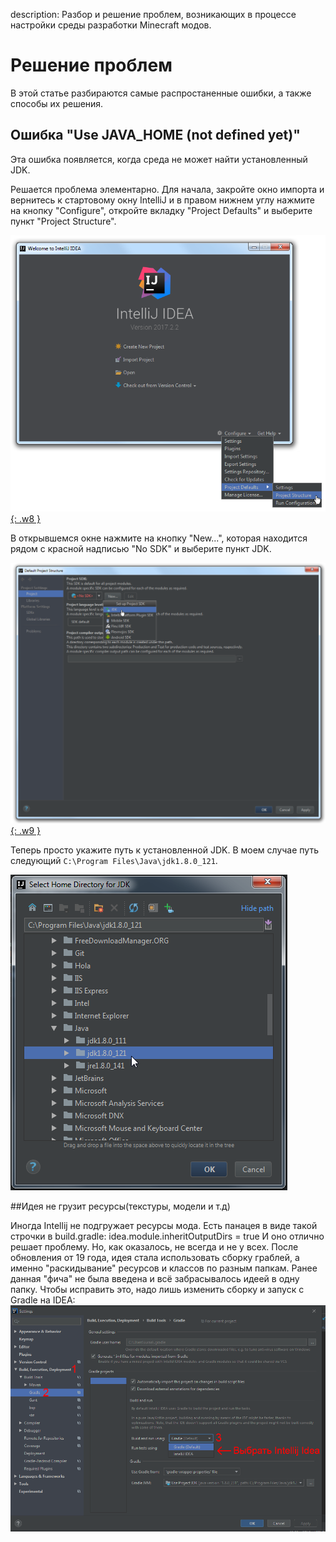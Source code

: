 description: Разбор и решение проблем, возникающих в процессе настройки среды разработки Minecraft модов.

# Решение проблем

В этой статье разбираются самые распростаненные ошибки, а также способы их решения.

## Ошибка "Use JAVA_HOME (not defined yet)"

Эта ошибка появляется, когда среда не может найти установленный JDK.

Решается проблема элементарно. Для начала, закройте окно импорта и вернитесь к стартовому окну IntelliJ и в правом нижнем
углу нажмите на кнопку "Configure", откройте вкладку "Project Defaults" и выберите пункт "Project Structure".

[![Решение JAVA_HOME ошибки - 1](images/setup_gradle_1.png){: .w8 }](images/setup_gradle_1.png)

В открывшемся окне нажмите на кнопку "New...", которая находится рядом с красной надписью "No SDK" и выберите пункт JDK.

[![Решение JAVA_HOME ошибки - 2](images/setup_gradle_2.png){: .w9 }](images/setup_gradle_2.png)

Теперь просто укажите путь к установленной JDK. В моем случае путь следующий `C:\Program Files\Java\jdk1.8.0_121`.

[![Решение JAVA_HOME ошибки - 3](images/setup_gradle_3.png)](images/setup_gradle_3.png)

##Идея не грузит ресурсы(текстуры, модели и т.д)

Иногда Intellij не подгружает ресурсы мода. Есть панацея в виде такой строчки в build.gradle:
idea.module.inheritOutputDirs = true
И оно отлично решает проблему. Но, как оказалось, не всегда и не у всех. После обновления от 19 года, идея стала использовать сборку граблей, а именно "раскидывание" ресурсов и классов по разным папкам. Ранее данная "фича" не была введена и всё забрасывалось идеей в одну папку. Чтобы исправить это, надо лишь изменить сборку и запуск с Gradle на IDEA:
[![Решение проблемы с ресурсами](images/res.png)](images/res.png)
